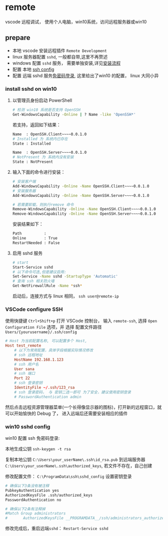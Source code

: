 # remote

vscode 远程调试， 使用个人电脑，win10系统，访问远程服务器或win10

## prepare

- 本地 vscode 安装远程插件 `Remote Development`
- linux 服务器配置 `sshd`, 一般都自带,这里不再赘述
- windows 配置 `sshd` 服务， 需要单独安装,详见[安装流程](#install-sshd-on-win10)
- 配置 本地 [ssh config](#vscode-configure-ssh)
- 配置 远端 sshd 服务[免密码登录](#win10-sshd-config), 这里给出了win10 的配置， linux 大同小异

### install sshd on win10

1. 以管理员身份启动 PowerShell

    ```sh
    # 检测 win10 系统是否支持 OpenSSH
    Get-WindowsCapability -Online | ? Name -like 'OpenSSH*'
    ```

    若支持，返回如下结果：

    ```sh
    Name  : OpenSSH.Client~~~~0.0.1.0 
    # Installed 为 系统内已存在
    State : Installed 

    Name  : OpenSSH.Server~~~~0.0.1.0   
    # NotPresent 为 系统内没有安装
    State : NotPresent 
    ```

2. 输入下面的命令进行安装：

    ```sh
    # 安装客户端
    Add-WindowsCapability -Online -Name OpenSSH.Client~~~~0.0.1.0
    # 安装服务器
    Add-WindowsCapability -Online -Name OpenSSH.Server~~~~0.0.1.0

    # 若需要卸载，则执行remove 命令
    Remove-WindowsCapability -Online -Name OpenSSH.Client~~~~0.0.1.0
    Remove-WindowsCapability -Online -Name OpenSSH.Server~~~~0.0.1.0
    ```

    安装结果如下：

    ```txt
    Path          :
    Online        : True
    RestartNeeded : False
    ```

3. 启用 sshd 服务

    ```sh
    # start
    Start-Service sshd
    # 以下命令可选,但是建议启用:
    Set-Service -Name sshd -StartupType 'Automatic'
    # 查询 ssh 相关防火墙
    Get-NetFirewallRule -Name *ssh*
    ```

    启动后，连接方式与 linux 相同， `ssh user@remote-ip`

### VSCode configure SSH

使用快捷键 `Ctrl+Shift+p` 打开 VSCode 控制台， 输入 `remote-ssh`, 选择 `Open Configuration File` 选项，并 选择 配置文件路径 `Users/{yourusername}/.ssh/config`

```conf
# Host 为当前配置名称, 可以配置多个 Host, 
Host test_remote
    # 以下为常用配置，具体字段根据实际情况修改
    # ssh 远程地址
    HostName 192.168.1.123
    # ssh 用户名
    User sana
    # ssh 端口
    Port 22
    # ssh 登录密钥
    IdentityFile ~/.ssh/123_rsa
    # ssh 登录密码， 与 密钥二选一即可 为了安全，建议使用密钥登录
    # PasswordAuthentication admin
```

然后点击远程资源管理器菜单(一个长得像显示器的图标)，打开新的远程窗口，就可以开始愉快的 Debug 了， 进入远端后还需要安装相应的插件

### win10 sshd config

win10 配置 ssh 免密码登录:

本地生成公钥 `ssh-keygen -t rsa`

复制本地公钥 `C:\Users\your_userName\.ssh\id_rsa.pub` 到远端服务器 `C:\Users\your_userName\.ssh\authorized_keys`, 若文件不存在，自己创建

修改配置文件： `C:\ProgramData\ssh\sshd_config` 设置密钥登录

```sh
# 确保以下3条没有被注释
PubkeyAuthentication yes
AuthorizedKeysFile .ssh/authorized_keys
PasswordAuthentication no

# 确保以下2条有注释掉
#Match Group administrators
#       AuthorizedKeysFile __PROGRAMDATA__/ssh/administrators_authorized_keys
```

修改完成后，重启远端`sshd`： `Restart-Service sshd`
